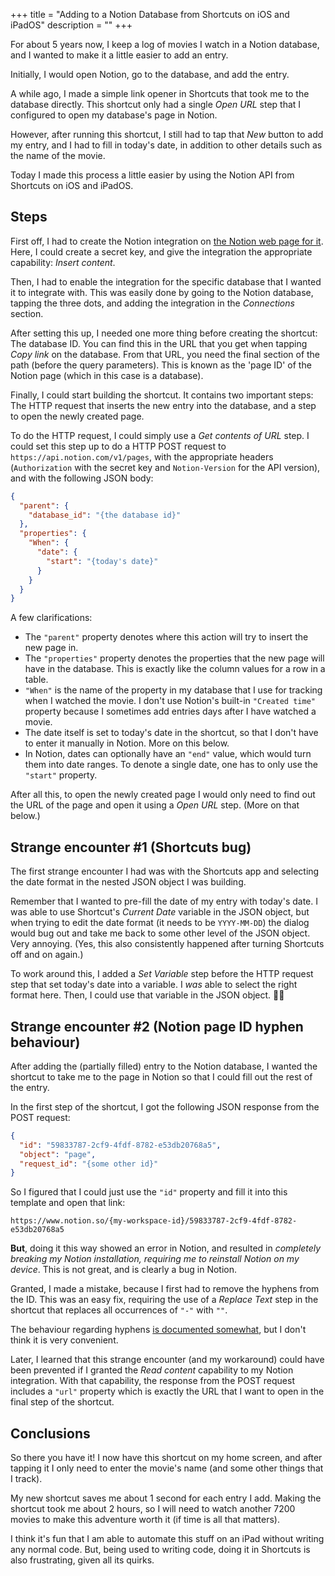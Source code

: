 +++
title = "Adding to a Notion Database from Shortcuts on iOS and iPadOS"
description = ""
+++

For about 5 years now, I keep a log of movies I watch in a Notion database, and I wanted to make it a little easier to add an entry.

Initially, I would open Notion, go to the database, and add the entry.

A while ago, I made a simple link opener in Shortcuts that took me to the database directly.
This shortcut only had a single *Open URL* step that I configured to open my database's page in Notion.

However, after running this shortcut, I still had to tap that *New* button to add my entry, and I had to fill in today's date, in addition to other details such as the name of the movie.

Today I made this process a little easier by using the Notion API from Shortcuts on iOS and iPadOS.

## Steps

First off, I had to create the Notion integration on [the Notion web page for it](https://www.notion.so/my-integrations).
Here, I could create a secret key, and give the integration the appropriate capability: *Insert content*.

Then, I had to enable the integration for the specific database that I wanted it to integrate with.
This was easily done by going to the Notion database, tapping the three dots, and adding the integration in the *Connections* section.

After setting this up, I needed one more thing before creating the shortcut: The database ID.
You can find this in the URL that you get when tapping *Copy link* on the database.
From that URL, you need the final section of the path (before the query parameters).
This is known as the 'page ID' of the Notion page (which in this case is a database).

Finally, I could start building the shortcut.
It contains two important steps: The HTTP request that inserts the new entry into the database, and a step to open the newly created page.

To do the HTTP request, I could simply use a *Get contents of URL* step.
I could set this step up to do a HTTP POST request to `https://api.notion.com/v1/pages`, with the appropriate headers (`Authorization` with the secret key and `Notion-Version` for the API version), and with the following JSON body:

```json
{
  "parent": {
    "database_id": "{the database id}"
  },
  "properties": {
    "When": {
      "date": {
        "start": "{today's date}"
      }
    }
  }
}
```

A few clarifications:

- The `"parent"` property denotes where this action will try to insert the new page in.
- The `"properties"` property denotes the properties that the new page will have in the database. This is exactly like the column values for a row in a table.
- `"When"` is the name of the property in my database that I use for tracking when I watched the movie. I don't use Notion's built-in `"Created time"` property because I sometimes add entries days after I have watched a movie.
- The date itself is set to today's date in the shortcut, so that I don't have to enter it manually in Notion. More on this below.
- In Notion, dates can optionally have an `"end"` value, which would turn them into date ranges. To denote a single date, one has to only use the `"start"` property.

After all this, to open the newly created page I would only need to find out the URL of the page and open it using a *Open URL* step. (More on that below.)

## Strange encounter #1 (Shortcuts bug)

The first strange encounter I had was with the Shortcuts app and selecting the date format in the nested JSON object I was building.

Remember that I wanted to pre-fill the date of my entry with today's date.
I was able to use Shortcut's *Current Date* variable in the JSON object, but when trying to edit the date format (it needs to be `YYYY-MM-DD`) the dialog would bug out and take me back to some other level of the JSON object. Very annoying. (Yes, this also consistently happened after turning Shortcuts off and on again.)

To work around this, I added a *Set Variable* step before the HTTP request step that set today's date into a variable.
I *was* able to select the right format here.
Then, I could use that variable in the JSON object. 🤷‍♂️

## Strange encounter #2 (Notion page ID hyphen behaviour)

After adding the (partially filled) entry to the Notion database, I wanted the shortcut to take me to the page in Notion so that I could fill out the rest of the entry.

In the first step of the shortcut, I got the following JSON response from the POST request:

```json
{
  "id": "59833787-2cf9-4fdf-8782-e53db20768a5",
  "object": "page",
  "request_id": "{some other id}"
}
```

So I figured that I could just use the `"id"` property and fill it into this template and open that link:

```
https://www.notion.so/{my-workspace-id}/59833787-2cf9-4fdf-8782-e53db20768a5
```

__But__, doing it this way showed an error in Notion, and resulted in *completely breaking my Notion installation, requiring me to reinstall Notion on my device*.
This is not great, and is clearly a bug in Notion.

Granted, I made a mistake, because I first had to remove the hyphens from the ID.
This was an easy fix, requiring the use of a *Replace Text* step in the shortcut that replaces all occurrences of `"-"` with `""`.

The behaviour regarding hyphens [is documented somewhat](https://developers.notion.com/docs/working-with-page-content#creating-a-page-with-content), but I don't think it is very convenient.

Later, I learned that this strange encounter (and my workaround) could have been prevented if I granted the *Read content* capability to my Notion integration.
With that capability, the response from the POST request includes a `"url"` property which is exactly the URL that I want to open in the final step of the shortcut.

## Conclusions

So there you have it! I now have this shortcut on my home screen, and after tapping it I only need to enter the movie's name (and some other things that I track).

My new shortcut saves me about 1 second for each entry I add.
Making the shortcut took me about 2 hours, so I will need to watch another 7200 movies to make this adventure worth it (if time is all that matters).

I think it's fun that I am able to automate this stuff on an iPad without writing any normal code.
But, being used to writing code, doing it in Shortcuts is also frustrating, given all its quirks.
